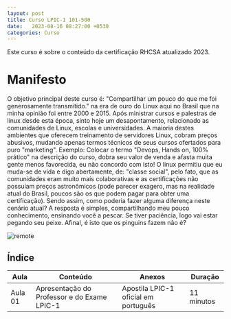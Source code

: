 ```yaml
---
layout: post
title: Curso LPIC-1 101-500
date:   2023-08-16 08:27:00 +0530
categories: Curso
---
```

Este curso é sobre o conteúdo da certificação RHCSA atualizado 2023.

# Manifesto

O objetivo principal deste curso é: "Compartilhar um pouco do que me foi generosamente transmitido." na era de ouro do Linux aqui no Brasil que na minha opinião foi entre 2000 e 2015. Após ministrar cursos e palestras de linux desde esta época, sinto hoje um desapontamento, relacionado as comunidades de Linux, escolas e universidades. A maioria destes ambientes que oferecem treinamento de servidores Linux, cobram preços abusivos, mudando apenas termos técnicos de seus cursos ofertados para puro "marketing". Exemplo: Colocar o termo "Devops, Hands on, 100% prático" na descrição do curso, dobra seu valor de venda e afasta muita gente menos favorecida, eu não concordo com isto! O linux permitiu que eu muda-se de vida e digo abertamente, de: "classe social", pelo fato, que as comunidades eram muito mais colaborativas e as certificações não possuíam preços astronômicos (pode parecer exagero, mas na realidade atual do Brasil, poucos são os que podem pagar para obter uma certificação). Sendo assim, como poderia fazer alguma diferença neste cenário atual? A resposta é simples, compartilhando meu pouco conhecimento, ensinando você a pescar. Se tiver paciência, logo vai estar pegando seu peixe. Afinal, é isto que os pinguins fazem não é?

![remote](https://profjulianoramos.github.io/linux/blog/images/tux1.png)



## Índice

| Aula | Conteúdo  | Anexos | Duração |
|-----|--------|--------|-----|
| Aula 01 | Apresentação do Professor e do Exame LPIC-1 | Apostila LPIC-1 oficial em português | 11 minutos |


